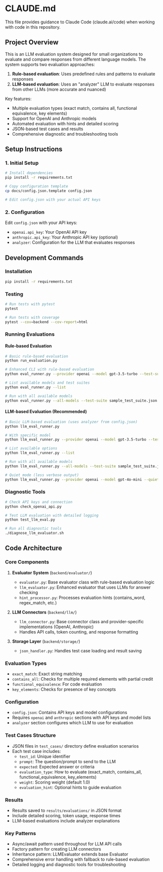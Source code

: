 # CLAUDE.md

This file provides guidance to Claude Code (claude.ai/code) when working with code in this repository.

## Project Overview

This is an LLM evaluation system designed for small organizations to evaluate and compare responses from different language models. The system supports two evaluation approaches:

1. **Rule-based evaluation**: Uses predefined rules and patterns to evaluate responses
2. **LLM-based evaluation**: Uses an "analyzer" LLM to evaluate responses from other LLMs (more accurate and nuanced)

Key features:
- Multiple evaluation types (exact match, contains all, functional equivalence, key elements)
- Support for OpenAI and Anthropic models
- Automated evaluation with hints and detailed scoring
- JSON-based test cases and results
- Comprehensive diagnostic and troubleshooting tools

## Setup Instructions

### 1. Initial Setup
```bash
# Install dependencies
pip install -r requirements.txt

# Copy configuration template
cp docs/config.json.template config.json

# Edit config.json with your actual API keys
```

### 2. Configuration
Edit `config.json` with your API keys:
- `openai.api_key`: Your OpenAI API key
- `anthropic.api_key`: Your Anthropic API key (optional)
- `analyzer`: Configuration for the LLM that evaluates responses

## Development Commands

### Installation
```bash
pip install -r requirements.txt
```

### Testing
```bash
# Run tests with pytest
pytest

# Run tests with coverage
pytest --cov=backend --cov-report=html
```

### Running Evaluations

#### Rule-based Evaluation
```bash
# Basic rule-based evaluation
python run_evaluation.py

# Enhanced CLI with rule-based evaluation
python eval_runner.py --provider openai --model gpt-3.5-turbo --test-suite sample_test_suite.json

# List available models and test suites
python eval_runner.py --list

# Run with all available models
python eval_runner.py --all-models --test-suite sample_test_suite.json
```

#### LLM-based Evaluation (Recommended)
```bash
# Basic LLM-based evaluation (uses analyzer from config.json)
python llm_eval_runner.py

# With specific model
python llm_eval_runner.py --provider openai --model gpt-3.5-turbo --test-suite sample_test_suite.json

# List available options
python llm_eval_runner.py --list

# Run with all available models
python llm_eval_runner.py --all-models --test-suite sample_test_suite.json

# Quiet mode (less verbose output)
python llm_eval_runner.py --provider openai --model gpt-4o-mini --quiet
```

### Diagnostic Tools
```bash
# Check API keys and connection
python check_openai_api.py

# Test LLM evaluation with detailed logging
python test_llm_eval.py

# Run all diagnostic tools
./diagnose_llm_evaluator.sh
```

## Code Architecture

### Core Components

1. **Evaluator System** (`backend/evaluator/`)
   - `evaluator.py`: Base evaluator class with rule-based evaluation logic
   - `llm_evaluator.py`: Enhanced evaluator that uses LLMs for answer checking
   - `hint_processor.py`: Processes evaluation hints (contains_word, regex_match, etc.)

2. **LLM Connectors** (`backend/llm/`)
   - `llm_connector.py`: Base connector class and provider-specific implementations (OpenAI, Anthropic)
   - Handles API calls, token counting, and response formatting

3. **Storage Layer** (`backend/storage/`)
   - `json_handler.py`: Handles test case loading and result saving

### Evaluation Types
- `exact_match`: Exact string matching
- `contains_all`: Checks for multiple required elements with partial credit
- `functional_equivalence`: For code evaluation
- `key_elements`: Checks for presence of key concepts

### Configuration
- `config.json`: Contains API keys and model configurations
- Requires `openai` and `anthropic` sections with API keys and model lists
- `analyzer` section configures which LLM to use for evaluation

### Test Cases Structure
- JSON files in `test_cases/` directory define evaluation scenarios
- Each test case includes:
  - `test_id`: Unique identifier
  - `prompt`: The question/prompt to send to the LLM
  - `expected`: Expected answer or criteria
  - `evaluation_type`: How to evaluate (exact_match, contains_all, functional_equivalence, key_elements)
  - `weight`: Scoring weight (default 1.0)
  - `evaluation_hint`: Optional hints to guide evaluation

### Results
- Results saved to `results/evaluations/` in JSON format
- Include detailed scoring, token usage, response times
- LLM-based evaluations include analyzer explanations

### Key Patterns
- Async/await pattern used throughout for LLM API calls
- Factory pattern for creating LLM connectors
- Inheritance pattern: LLMEvaluator extends base Evaluator
- Comprehensive error handling with fallback to rule-based evaluation
- Detailed logging and diagnostic tools for troubleshooting